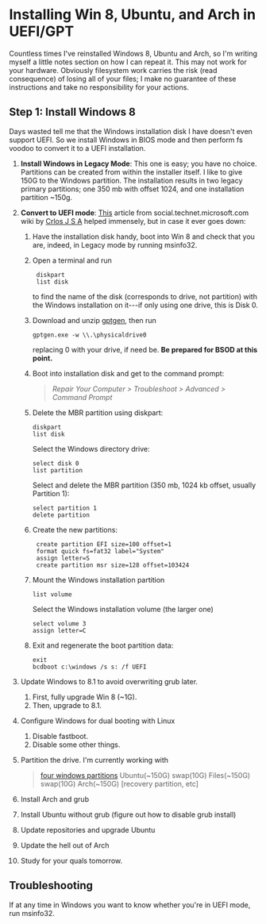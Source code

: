 Installing Win 8, Ubuntu, and Arch in UEFI/GPT
==============================================

Countless times I've reinstalled Windows 8, Ubuntu and Arch, so I'm writing myself a little notes section on how I can repeat it.  This may not work for your hardware.  Obviously filesystem work carries the risk (read consequence) of losing all of your files; I make no guarantee of these instructions and take no responsibility for your actions.

Step 1: Install Windows 8
-------------------------

Days wasted tell me that the Windows installation disk I have doesn't even support UEFI.  So we install Windows in BIOS mode and then perform fs voodoo to convert it to a UEFI installation.

1. **Install Windows in Legacy Mode**: This one is easy; you have no choice.  Partitions can be created from within the installer itself.  I like to give 150G to the Windows partition.  The installation results in two legacy primary partitions; one 350 mb with offset 1024, and one installation partition ~150g.
2. **Convert to UEFI mode**: [This](http://social.technet.microsoft.com/wiki/contents/articles/14286.converting-windows-bios-installation-to-uefi.aspx) article from social.technet.microsoft.com wiki by [Crlos J S A](http://social.technet.microsoft.com/wiki/182951/ProfileUrlRedirect.ashx) helped immensely, but in case it ever goes down:
    1. Have the installation disk handy, boot into Win 8 and check that you are, indeed, in Legacy mode by running msinfo32.
   	2. Open a terminal and run
   	   ```
		diskpart
		list disk
		```
   		to find the name of the disk (corresponds to drive, not partition) with the Windows installation on it---if only using one drive, this is Disk 0.
	
	3. Download and unzip [gptgen](http://gptgen.sourceforge.net/), then run
   	   ```
   	   gptgen.exe -w \\.\physicaldrive0
   	   ```
   	   replacing 0 with your drive, if need be.  **Be prepared for BSOD at this point.**
	4. Boot into installation disk and get to the command prompt:
		> *Repair Your Computer > Troubleshoot > Advanced > Command Prompt*
   
	5. Delete the MBR partition using diskpart:
   	    ```
		diskpart
   		list disk
   		```
		Select the Windows directory drive:
   		```
   		select disk 0
   		list partition
   		```
   		Select and delete the MBR partition (350 mb, 1024 kb offset, usually Partition 1):
   		```
   		select partition 1
   		delete partition
   		```

   	6. Create the new partitions:
   	   ```
		create partition EFI size=100 offset=1
   		format quick fs=fat32 label="System"
   		assign letter=S
   		create partition msr size=128 offset=103424
    	```
   	7. Mount the Windows installation partition
   	   ```
   	   list volume
   	   ```
   	   Select the Windows installation volume (the larger one)
   	   ```
   	   select volume 3
   	   assign letter=C
   	   ```
   
	8. Exit and regenerate the boot partition data:
   	   ```
   	   exit
   	   bcdboot c:\windows /s s: /f UEFI
   	   ```

3. Update Windows to 8.1 to avoid overwriting grub later.
    1. First, fully upgrade Win 8 (~1G).
	2. Then, upgrade to 8.1.
4. Configure Windows for dual booting with Linux
    1. Disable fastboot.
	2. Disable some other things.
	
5. Partition the drive.  I'm currently working with
    > [four windows partitions](150G) Ubuntu(~150G) swap(10G) Files(~150G) swap(10G) Arch(~150G) [recovery partition, etc]

6. Install Arch and grub

7. Install Ubuntu without grub (figure out how to disable grub install)

8. Update repositories and upgrade Ubuntu

9. Update the hell out of Arch

10. Study for your quals tomorrow.


Troubleshooting
---------------

If at any time in Windows you want to know whether you're in UEFI mode, run msinfo32.
